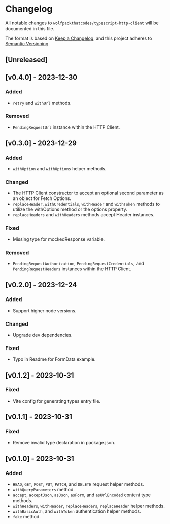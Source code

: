 # Changelog

All notable changes to `wolfpackthatcodes/typescript-http-client` will be documented in this file.

The format is based on [Keep a Changelog](https://keepachangelog.com/en/1.0.0/),
and this project adheres to [Semantic Versioning](https://semver.org/spec/v2.0.0.html).

## [Unreleased]

## [v0.4.0] - 2023-12-30
### Added
- `retry` and `withUrl` methods.

### Removed
- `PendingRequestUrl` instance within the HTTP Client.

## [v0.3.0] - 2023-12-29
### Added
- `withOption` and `withOptions` helper methods.

### Changed
- The HTTP Client constructor to accept an optional second parameter as an object for Fetch Options.
- `replaceHeader`, `withCredentials`, `withHeader` and `withToken` methods to utilize the withOptions method or the options property.
- `replaceHeaders` and `withHeaders` methods accept Header instances.

### Fixed
- Missing type for mockedResponse variable.

### Removed
- `PendingRequestAuthorization`, `PendingRequestCredentials`, and `PendingRequestHeaders` instances within the HTTP Client.

## [v0.2.0] - 2023-12-24
### Added
- Support higher node versions.

### Changed
- Upgrade dev dependencies.

### Fixed
- Typo in Readme for FormData example.

## [v0.1.2] - 2023-10-31
### Fixed
- Vite config for generating types entry file.

## [v0.1.1] - 2023-10-31
### Fixed
- Remove invalid type declaration in package.json.

## [v0.1.0] - 2023-10-31
### Added
- `HEAD`, `GET`, `POST`, `PUT`, `PATCH`, and `DELETE` request helper methods.
- `withQueryParameters` method.
- `accept`, `acceptJson`, `asJson`, `asForm`, and `asUrlEncoded` content type methods.
- `withHeaders`, `withHeader`, `replaceHeaders`, `replaceHeader` helper methods.
- `withBasicAuth`, and `withToken` authentication helper methods.
- `fake` method.
